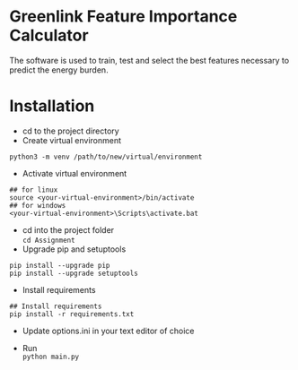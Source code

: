Greenlink Feature Importance Calculator
========
The software is used to train, test and select the best features necessary to predict the energy burden.

# Installation
* cd to the project directory  
* Create virtual environment  
```
python3 -m venv /path/to/new/virtual/environment
```
* Activate virtual environment  
```
## for linux
source <your-virtual-environment>/bin/activate
## for windows
<your-virtual-environment>\Scripts\activate.bat
```
* cd into the project folder  
`cd Assignment`
* Upgrade pip and setuptools
```
pip install --upgrade pip
pip install --upgrade setuptools
```

* Install requirements  
```
## Install requirements
pip install -r requirements.txt
```

* Update options.ini in your text editor of choice  

* Run  
`python main.py`
